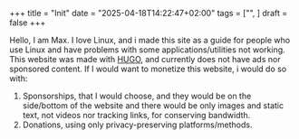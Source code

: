 +++
title = "Init"
date = "2025-04-18T14:22:47+02:00"
tags = ["", ]
draft = false
+++


<!--more-->
Hello, I am Max.
I love Linux, and i made this site as a guide for people who use Linux and have problems with some applications/utilities not working.
This website was made with [HUGO](https://gohugo.io), and currently does not have ads nor sponsored content.
If I would want to monetize this website, i would do so with:
1. Sponsorships, that I would choose, and they would be on the side/bottom of the website and there would be only images and static text, not videos nor tracking links, for conserving bandwidth.
2. Donations, using only privacy-preserving platforms/methods.

<!--end-->
